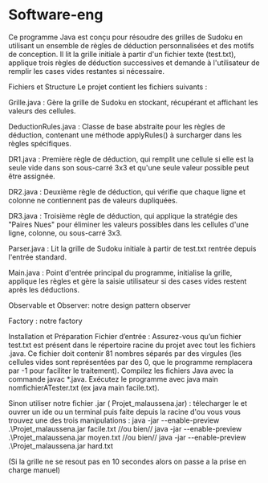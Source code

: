 # Software-eng
Ce programme Java est conçu pour résoudre des grilles de Sudoku en utilisant un ensemble de règles de déduction personnalisées et des motifs de conception. Il lit la grille initiale à partir d'un fichier texte (test.txt), applique trois règles de déduction successives et demande à l'utilisateur de remplir les cases vides restantes si nécessaire.

Fichiers et Structure
Le projet contient les fichiers suivants :

Grille.java : Gère la grille de Sudoku en stockant, récupérant et affichant les valeurs des cellules.

DeductionRules.java : Classe de base abstraite pour les règles de déduction, contenant une méthode applyRules() à surcharger dans les règles spécifiques.

DR1.java : Première règle de déduction, qui remplit une cellule si elle est la seule vide dans son sous-carré 3x3 et qu'une seule valeur possible peut être assignée.

DR2.java : Deuxième règle de déduction, qui vérifie que chaque ligne et colonne ne contiennent pas de valeurs dupliquées.

DR3.java : Troisième règle de déduction, qui applique la stratégie des "Paires Nues" pour éliminer les valeurs possibles dans les cellules d'une ligne, colonne, ou sous-carré 3x3.

Parser.java : Lit la grille de Sudoku initiale à partir de test.txt rentrée depuis l'entrée standard.

Main.java : Point d'entrée principal du programme, initialise la grille, applique les règles et gère la saisie utilisateur si des cases vides restent après les déductions.

Observable et Observer: notre design pattern observer

Factory : notre factory

Installation et Préparation
Fichier d’entrée : Assurez-vous qu’un fichier test.txt est présent dans le répertoire racine du projet avec tout les fichiers .java. Ce fichier doit contenir 81 nombres séparés par des virgules (les cellules vides sont représentées par des 0, que le programme remplacera par -1 pour faciliter le traitement).
Compilez les fichiers Java avec la commande javac *.java.
Exécutez le programme avec java main nomfichierATester.txt (ex java main facile.txt).

Sinon utiliser notre fichier .jar (  Projet_malaussena.jar) : télecharger le et ouvrer un ide ou un terminal puis faite depuis la racine d'ou vous vous trouvez une des trois manipulations :
                                                                                                                                                                  java -jar --enable-preview .\Projet_malaussena.jar facile.txt  //ou bien//
                                                                                                                                                                  java -jar --enable-preview .\Projet_malaussena.jar moyen.txt   //ou bien// 
                                                                                                                                                                  java -jar --enable-preview .\Projet_malaussena.jar hard.txt

(Si la grille ne se resout pas en 10 secondes alors on passe a la prise en charge manuel)
